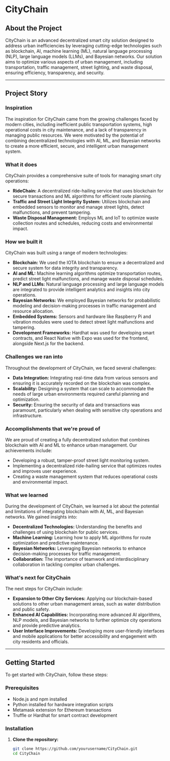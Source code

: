 # CityChain

## About the Project

CityChain is an advanced decentralized smart city solution designed to address urban inefficiencies by leveraging cutting-edge technologies such as blockchain, AI, machine learning (ML), natural language processing (NLP), large language models (LLMs), and Bayesian networks. Our solution aims to optimize various aspects of urban management, including transportation, traffic management, street lighting, and waste disposal, ensuring efficiency, transparency, and security.

---

## Project Story

### Inspiration

The inspiration for CityChain came from the growing challenges faced by modern cities, including inefficient public transportation systems, high operational costs in city maintenance, and a lack of transparency in managing public resources. We were motivated by the potential of combining decentralized technologies with AI, ML, and Bayesian networks to create a more efficient, secure, and intelligent urban management system.

### What it does

CityChain provides a comprehensive suite of tools for managing smart city operations:

- **RideChain:** A decentralized ride-hailing service that uses blockchain for secure transactions and ML algorithms for efficient route planning.
- **Traffic and Street Light Integrity System:** Utilizes blockchain and embedded sensors to monitor and manage street lights, detect malfunctions, and prevent tampering.
- **Waste Disposal Management:** Employs ML and IoT to optimize waste collection routes and schedules, reducing costs and environmental impact.

### How we built it

CityChain was built using a range of modern technologies:

- **Blockchain:** We used the IOTA blockchain to ensure a decentralized and secure system for data integrity and transparency.
- **AI and ML:** Machine learning algorithms optimize transportation routes, predict street light malfunctions, and manage waste disposal schedules.
- **NLP and LLMs:** Natural language processing and large language models are integrated to provide intelligent analytics and insights into city operations.
- **Bayesian Networks:** We employed Bayesian networks for probabilistic modeling and decision-making processes in traffic management and resource allocation.
- **Embedded Systems:** Sensors and hardware like Raspberry Pi and vibration modules were used to detect street light malfunctions and tampering.
- **Development Frameworks:** Hardhat was used for developing smart contracts, and React Native with Expo was used for the frontend, alongside Next.js for the backend.

### Challenges we ran into

Throughout the development of CityChain, we faced several challenges:

- **Data Integration:** Integrating real-time data from various sensors and ensuring it is accurately recorded on the blockchain was complex.
- **Scalability:** Designing a system that can scale to accommodate the needs of large urban environments required careful planning and optimization.
- **Security:** Ensuring the security of data and transactions was paramount, particularly when dealing with sensitive city operations and infrastructure.

### Accomplishments that we're proud of

We are proud of creating a fully decentralized solution that combines blockchain with AI and ML to enhance urban management. Our achievements include:

- Developing a robust, tamper-proof street light monitoring system.
- Implementing a decentralized ride-hailing service that optimizes routes and improves user experience.
- Creating a waste management system that reduces operational costs and environmental impact.

### What we learned

During the development of CityChain, we learned a lot about the potential and limitations of integrating blockchain with AI, ML, and Bayesian networks. We gained insights into:

- **Decentralized Technologies:** Understanding the benefits and challenges of using blockchain for public services.
- **Machine Learning:** Learning how to apply ML algorithms for route optimization and predictive maintenance.
- **Bayesian Networks:** Leveraging Bayesian networks to enhance decision-making processes for traffic management.
- **Collaboration:** The importance of teamwork and interdisciplinary collaboration in tackling complex urban challenges.

### What's next for CityChain

The next steps for CityChain include:

- **Expansion to Other City Services:** Applying our blockchain-based solutions to other urban management areas, such as water distribution and public safety.
- **Enhanced AI Capabilities:** Incorporating more advanced AI algorithms, NLP models, and Bayesian networks to further optimize city operations and provide predictive analytics.
- **User Interface Improvements:** Developing more user-friendly interfaces and mobile applications for better accessibility and engagement with city residents and officials.

---

## Getting Started

To get started with CityChain, follow these steps:

### Prerequisites

- Node.js and npm installed
- Python installed for hardware integration scripts
- Metamask extension for Ethereum transactions
- Truffle or Hardhat for smart contract development

### Installation

1. **Clone the repository:**

   ```bash
   git clone https://github.com/yourusername/CityChain.git
   cd CityChain
